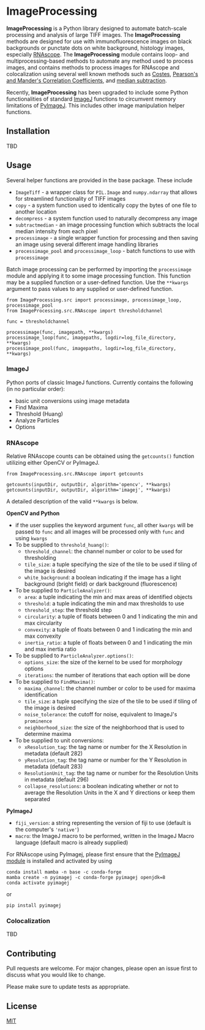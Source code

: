 # ImageProcessing

**ImageProcessing** is a Python library designed to automate batch-scale processing and analysis of large TIFF images. The **ImageProcessing** methods are designed for use with immunofluorescence images on black backgrounds or punctate dots on white background, histology images, especially [RNAscope](https://acdbio.com/rnascope%E2%84%A2-basescope%E2%84%A2-and-mirnascope%E2%84%A2assays). The **ImageProcessing** module contains loop- and multiprocessing-based methods to automate any method used to process images, and contains methods to process images for RNAscope and colocalization using several well known methods such as [Costes](https://imagej.net/media/costes-etalcoloc.pdf), [Pearson's and Mander's Correlation Coefficients](https://imagej.net/media/manders.pdf), and [median subtraction](https://en.wikipedia.org/wiki/Median_filter).

Recently, **ImageProcessing** has been upgraded to include some Python functionalities of standard [ImageJ](https://imagej.net) functions to circumvent memory limitations of [PyImageJ](https://github.com/imagej/pyimagej). This includes other image manipulation helper functions.

## Installation

TBD

## Usage

Several helper functions are provided in the base package. These include
- `ImageTiff` - a wrapper class for `PIL.Image` and `numpy.ndarray` that allows for streamlined functionality of TIFF images
- `copy` - a system function used to identically copy the bytes of one file to another location
- `decompress` - a system function used to naturally decompress any image
- `subtractmedian` - an image processing function which subtracts the local median intensity from each pixel
- `processimage` - a single wrapper function for processing and then saving an image using several different image handling libraries
- `processimage_pool` and `processimage_loop` - batch functions to use with `processimage`

Batch image processing can be performed by importing the `processimage` module and applying it to some image processing function. This function may be a supplied function or a user-defined function. Use the `**kwargs` argument to pass values to any supplied or user-defined function.
```
from ImageProcessing.src import processimage, processimage_loop, processimage_pool
from ImageProcessing.src.RNAscope import thresholdchannel

func = thresholdchannel

processimage(func, imagepath, **kwargs)
processimage_loop(func, imagepaths, logdir=log_file_directory, **kwargs)
processimage_pool(func, imagepaths, logdir=log_file_directory, **kwargs)
```

### ImageJ

Python ports of classic ImageJ functions. Currently contains the following (in no particular order):
- basic unit conversions using image metadata
- Find Maxima
- Threshold (Huang)
- Analyze Particles
- Options

### RNAscope

Relative RNAscope counts can be obtained using the `getcounts()` function utilizing either OpenCV or PyImageJ. 
```
from ImageProcessing.src.RNAscope import getcounts

getcounts(inputDir, outputDir, algorithm='opencv', **kwargs)
getcounts(inputDir, outputDir, algorithm='imagej', **kwargs)
```

A detailed description of the valid `**kwargs` is below.

**OpenCV and Python**
- if the user supplies the keyword argument `func`, all other `kwargs` will be passed to `func` and all images will be processed only with `func` and using `kwargs`
- To be supplied to `threshold_huang()`:
  - `threshold_channel`: the channel number or color to be used for thresholding
  - `tile_size`: a tuple specifying the size of the tile to be used if tiling of the image is desired
  - `white_background`: a boolean indicating if the image has a light background (bright field) or dark background (fluorescence)
- To be supplied to `ParticleAnalyzer()`:
  - `area`: a tuple indicating the min and max areas of identified objects
  - `threshold`: a tuple indicating the min and max thresholds to use
  - `threshold_step`: the threshold step
  - `circularity`: a tuple of floats between 0 and 1 indicating the min and max circularity
  - `convexity`: a tuple of floats between 0 and 1 indicating the min and max convexity
  - `inertia_ratio`: a tuple of floats between 0 and 1 indicating the min and max inertia ratio
- To be supplied to `ParticleAnalyzer.options()`:
  - `options_size`: the size of the kernel to be used for morphology options
  - `iterations`: the number of iterations that each option will be done
- To be supplied to `FindMaxima()`:
  - `maxima_channel`: the channel number or color to be used for maxima identification
  - `tile_size`: a tuple specifying the size of the tile to be used if tiling of the image is desired
  - `noise_tolerance`: the cutoff for noise, equivalent to ImageJ's `prominence`
  - `neighborhood_size`: the size of the neighborhood that is used to determine maxima
- To be supplied to unit conversions:
  - `xResolution_tag`: the tag name or number for the X Resolution in metadata (default 282)
  - `yResolution_tag`: the tag name or number for the Y Resolution in metadata (default 283)
  - `ResolutionUnit_tag`: the tag name or number for the Resolution Units in metadata (default 296)
  - `collapse_resolutions`: a boolean indicating whether or not to average the Resolution Units in the X and Y directions or keep them separated

**PyImageJ**
- `fiji_version`: a string representing the version of fiji to use (default is the computer's `'native'`)
- `macro`: the ImageJ macro to be performed, written in the ImageJ Macro language (default macro is already supplied)

For RNAscope using PyImagej, please first ensure that the [PyImageJ module](https://github.com/imagej/pyimagej) is installed and activated by using
```
conda install mamba -n base -c conda-forge
mamba create -n pyimagej -c conda-forge pyimagej openjdk=8
conda activate pyimagej
```
or
```
pip install pyimagej
```

### Colocalization

TBD

## Contributing

Pull requests are welcome. For major changes, please open an issue first
to discuss what you would like to change.

Please make sure to update tests as appropriate.

## License

[MIT](https://choosealicense.com/licenses/mit/)

